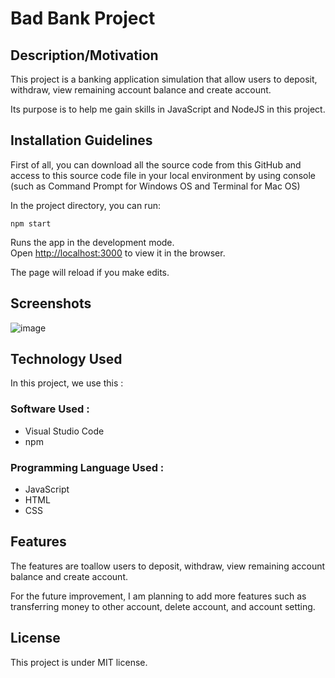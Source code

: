 # Bad Bank Project

## Description/Motivation

This project is a banking application simulation that allow users to deposit, withdraw, view remaining account balance and create account. 

Its purpose is to help me gain skills in JavaScript and NodeJS in this project.

## Installation Guidelines

First of all, you can download all the source code from this GitHub and access to this source code file in your local environment by using console (such as Command Prompt for Windows OS and Terminal for Mac OS)

In the project directory, you can run:

 ```npm start```

Runs the app in the development mode.\
Open [http://localhost:3000](http://localhost:3000) to view it in the browser.

The page will reload if you make edits.

## Screenshots

![image](https://user-images.githubusercontent.com/32829952/149511806-d3e288cb-8ff0-4c01-a6aa-6e8e43e3c815.png)

## Technology Used

In this project, we use this :

### Software Used :
* Visual Studio Code
* npm

### Programming Language Used :
* JavaScript
* HTML
* CSS

## Features

The features are toallow users to deposit, withdraw, view remaining account balance and create account. 

For the future improvement, I am planning to add more features such as transferring money to other account, delete account, and account setting.

## License

This project is under MIT license.

